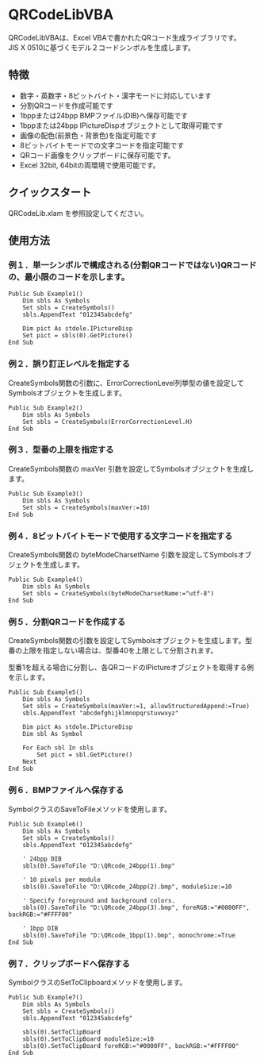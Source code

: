# QRCodeLibVBA
QRCodeLibVBAは、Excel VBAで書かれたQRコード生成ライブラリです。  
JIS X 0510に基づくモデル２コードシンボルを生成します。

## 特徴
- 数字・英数字・8ビットバイト・漢字モードに対応しています
- 分割QRコードを作成可能です
- 1bppまたは24bpp BMPファイル(DIB)へ保存可能です
- 1bppまたは24bpp IPictureDispオブジェクトとして取得可能です  
- 画像の配色(前景色・背景色)を指定可能です
- 8ビットバイトモードでの文字コードを指定可能です
- QRコード画像をクリップボードに保存可能です。
- Excel 32bit, 64bitの両環境で使用可能です。


## クイックスタート
QRCodeLib.xlam を参照設定してください。  


## 使用方法
### 例１．単一シンボルで構成される(分割QRコードではない)QRコードの、最小限のコードを示します。

```vbnet
Public Sub Example1()
    Dim sbls As Symbols
    Set sbls = CreateSymbols()
    sbls.AppendText "012345abcdefg"

    Dim pict As stdole.IPictureDisp
    Set pict = sbls(0).GetPicture()
End Sub
```

### 例２．誤り訂正レベルを指定する
CreateSymbols関数の引数に、ErrorCorrectionLevel列挙型の値を設定してSymbolsオブジェクトを生成します。

```vbnet
Public Sub Example2()
    Dim sbls As Symbols
    Set sbls = CreateSymbols(ErrorCorrectionLevel.H)
End Sub
```

### 例３．型番の上限を指定する
CreateSymbols関数の maxVer 引数を設定してSymbolsオブジェクトを生成します。

```vbnet
Public Sub Example3()
    Dim sbls As Symbols
    Set sbls = CreateSymbols(maxVer:=10)
End Sub
```

### 例４．8ビットバイトモードで使用する文字コードを指定する
CreateSymbols関数の byteModeCharsetName 引数を設定してSymbolsオブジェクトを生成します。

```vbnet
Public Sub Example4()
    Dim sbls As Symbols
    Set sbls = CreateSymbols(byteModeCharsetName:="utf-8")
End Sub
```

### 例５．分割QRコードを作成する
CreateSymbols関数の引数を設定してSymbolsオブジェクトを生成します。型番の上限を指定しない場合は、型番40を上限として分割されます。  

型番1を超える場合に分割し、各QRコードのIPictureオブジェクトを取得する例を示します。

```vbnet
Public Sub Example5()
    Dim sbls As Symbols
    Set sbls = CreateSymbols(maxVer:=1, allowStructuredAppend:=True)
    sbls.AppendText "abcdefghijklmnopqrstuvwxyz"
    
    Dim pict As stdole.IPictureDisp
    Dim sbl As Symbol
    
    For Each sbl In sbls
        Set pict = sbl.GetPicture()
    Next
End Sub
```

### 例６．BMPファイルへ保存する
SymbolクラスのSaveToFileメソッドを使用します。

```vbnet
Public Sub Example6()
    Dim sbls As Symbols
    Set sbls = CreateSymbols()
    sbls.AppendText "012345abcdefg"
    
    ' 24bpp DIB
    sbls(0).SaveToFile "D:\QRcode_24bpp(1).bmp"
    
    ' 10 pixels per module
    sbls(0).SaveToFile "D:\QRcode_24bpp(2).bmp", moduleSize:=10
    
    ' Specify foreground and background colors.
    sbls(0).SaveToFile "D:\QRcode_24bpp(3).bmp", foreRGB:="#0000FF", backRGB:="#FFFF00"
    
    ' 1bpp DIB
    sbls(0).SaveToFile "D:\QRcode_1bpp(1).bmp", monochrome:=True
End Sub
```

### 例７．クリップボードへ保存する
SymbolクラスのSetToClipboardメソッドを使用します。

```vbnet
Public Sub Example7()
    Dim sbls As Symbols
    Set sbls = CreateSymbols()
    sbls.AppendText "012345abcdefg"
    
    sbls(0).SetToClipBoard
    sbls(0).SetToClipBoard moduleSize:=10
    sbls(0).SetToClipBoard foreRGB:="#0000FF", backRGB:="#FFFF00"
End Sub
```

